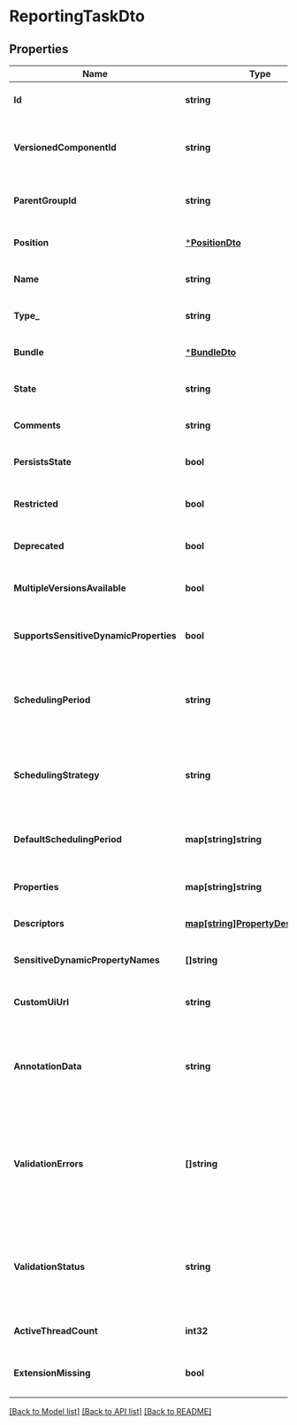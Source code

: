 # ReportingTaskDto

## Properties
Name | Type | Description | Notes
------------ | ------------- | ------------- | -------------
**Id** | **string** | The id of the component. | [optional] [default to null]
**VersionedComponentId** | **string** | The ID of the corresponding component that is under version control | [optional] [default to null]
**ParentGroupId** | **string** | The id of parent process group of this component if applicable. | [optional] [default to null]
**Position** | [***PositionDto**](PositionDTO.md) |  | [optional] [default to null]
**Name** | **string** | The name of the reporting task. | [optional] [default to null]
**Type_** | **string** | The fully qualified type of the reporting task. | [optional] [default to null]
**Bundle** | [***BundleDto**](BundleDTO.md) |  | [optional] [default to null]
**State** | **string** | The state of the reporting task. | [optional] [default to null]
**Comments** | **string** | The comments of the reporting task. | [optional] [default to null]
**PersistsState** | **bool** | Whether the reporting task persists state. | [optional] [default to null]
**Restricted** | **bool** | Whether the reporting task requires elevated privileges. | [optional] [default to null]
**Deprecated** | **bool** | Whether the reporting task has been deprecated. | [optional] [default to null]
**MultipleVersionsAvailable** | **bool** | Whether the reporting task has multiple versions available. | [optional] [default to null]
**SupportsSensitiveDynamicProperties** | **bool** | Whether the reporting task supports sensitive dynamic properties. | [optional] [default to null]
**SchedulingPeriod** | **string** | The frequency with which to schedule the reporting task. The format of the value willd epend on the valud of the schedulingStrategy. | [optional] [default to null]
**SchedulingStrategy** | **string** | The scheduling strategy that determines how the schedulingPeriod value should be interpreted. | [optional] [default to null]
**DefaultSchedulingPeriod** | **map[string]string** | The default scheduling period for the different scheduling strategies. | [optional] [default to null]
**Properties** | **map[string]string** | The properties of the reporting task. | [optional] [default to null]
**Descriptors** | [**map[string]PropertyDescriptorDto**](PropertyDescriptorDTO.md) | The descriptors for the reporting tasks properties. | [optional] [default to null]
**SensitiveDynamicPropertyNames** | **[]string** | Set of sensitive dynamic property names | [optional] [default to null]
**CustomUiUrl** | **string** | The URL for the custom configuration UI for the reporting task. | [optional] [default to null]
**AnnotationData** | **string** | The annotation data for the repoting task. This is how the custom UI relays configuration to the reporting task. | [optional] [default to null]
**ValidationErrors** | **[]string** | Gets the validation errors from the reporting task. These validation errors represent the problems with the reporting task that must be resolved before it can be scheduled to run. | [optional] [default to null]
**ValidationStatus** | **string** | Indicates whether the Processor is valid, invalid, or still in the process of validating (i.e., it is unknown whether or not the Processor is valid) | [optional] [default to null]
**ActiveThreadCount** | **int32** | The number of active threads for the reporting task. | [optional] [default to null]
**ExtensionMissing** | **bool** | Whether the underlying extension is missing. | [optional] [default to null]

[[Back to Model list]](../README.md#documentation-for-models) [[Back to API list]](../README.md#documentation-for-api-endpoints) [[Back to README]](../README.md)


